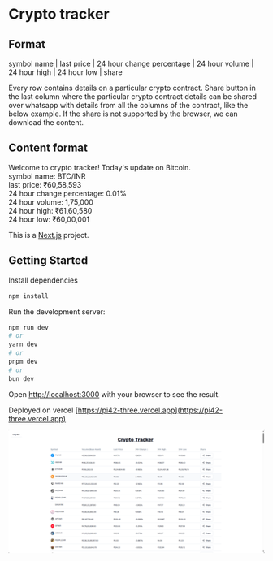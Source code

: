 # Crypto tracker

## Format

symbol name | last price | 24 hour change percentage | 24 hour volume | 24 hour high | 24 hour low | share

Every row contains details on a particular crypto contract. Share button in the last column where the particular crypto contract details can be shared over whatsapp with details from all the columns of the contract, like the below example. If the share is not supported by the browser, we can download the content.

## Content format

Welcome to crypto tracker! Today's update on Bitcoin. <br/>
symbol name: BTC/INR <br/>
last price: ₹60,58,593 <br/>
24 hour change percentage: 0.01% <br/>
24 hour volume: 1,75,000 <br/>
24 hour high: ₹61,60,580 <br/>
24 hour low: ₹60,00,001 <br/>

This is a [Next.js](https://nextjs.org/) project.

## Getting Started

Install dependencies

```bash
npm install
```

Run the development server:

```bash
npm run dev
# or
yarn dev
# or
pnpm dev
# or
bun dev
```

Open [http://localhost:3000](http://localhost:3000) with your browser to see the result.

Deployed on vercel [https://pi42-three.vercel.app](https://pi42-three.vercel.app)

![alt text](image.png)
